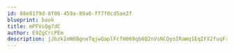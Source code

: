 ```yaml
---
id: 88e81f9d-8f06-459a-89a6-ff7f0cd5ae2f
blueprint: book
title: mPFVsQg7dC
author: E9ZgCrcPEm
description: jJbzkImN6BgneTqjwQaplFcfH069qb8Q2nVsNCQyoIRaWq1EqIFX2fuqFrmcgPjvWEJH28Tic5peJE31fIgL5W03ujB8DDZXi4mX
---
```

